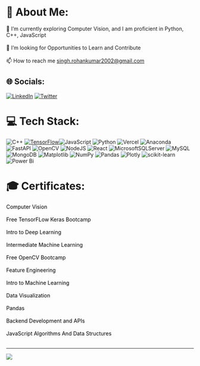 # 💫 About Me:
🌱 I’m currently exploring Computer Vision, and I am proficient in Python, C++, JavaScript<br><br>👯 I’m looking for Opportunities to Learn and Contribute<br><br>📫 How to reach me singh.rohankumar2002@gmail.com


## 🌐 Socials:
[![LinkedIn](https://img.shields.io/badge/LinkedIn-%230077B5.svg?logo=linkedin&logoColor=white)](https://linkedin.com/in/roxoho) [![Twitter](https://img.shields.io/badge/Twitter-%231DA1F2.svg?logo=Twitter&logoColor=white)](https://twitter.com/roxohoking) 

# 💻 Tech Stack:
![C++](https://img.shields.io/badge/c++-%2300599C.svg?style=for-the-badge&logo=c%2B%2B&logoColor=white) [![TensorFlow](https://img.shields.io/badge/tensorflow-FF6F00?style=for-the-badge&logo=tensorflow&logoColor=white)](https://www.tensorflow.org/)![JavaScript](https://img.shields.io/badge/javascript-%23323330.svg?style=for-the-badge&logo=javascript&logoColor=%23F7DF1E) ![Python](https://img.shields.io/badge/python-3670A0?style=for-the-badge&logo=python&logoColor=ffdd54) ![Vercel](https://img.shields.io/badge/vercel-%23000000.svg?style=for-the-badge&logo=vercel&logoColor=white) ![Anaconda](https://img.shields.io/badge/Anaconda-%2344A833.svg?style=for-the-badge&logo=anaconda&logoColor=white) ![FastAPI](https://img.shields.io/badge/FastAPI-005571?style=for-the-badge&logo=fastapi) ![OpenCV](https://img.shields.io/badge/opencv-%23white.svg?style=for-the-badge&logo=opencv&logoColor=white) ![NodeJS](https://img.shields.io/badge/node.js-6DA55F?style=for-the-badge&logo=node.js&logoColor=white) ![React](https://img.shields.io/badge/react-%2320232a.svg?style=for-the-badge&logo=react&logoColor=%2361DAFB) ![MicrosoftSQLServer](https://img.shields.io/badge/Microsoft%20SQL%20Server-CC2927?style=for-the-badge&logo=microsoft%20sql%20server&logoColor=white) ![MySQL](https://img.shields.io/badge/mysql-%2300000f.svg?style=for-the-badge&logo=mysql&logoColor=white) ![MongoDB](https://img.shields.io/badge/MongoDB-%234ea94b.svg?style=for-the-badge&logo=mongodb&logoColor=white) ![Matplotlib](https://img.shields.io/badge/Matplotlib-%23ffffff.svg?style=for-the-badge&logo=Matplotlib&logoColor=black) ![NumPy](https://img.shields.io/badge/numpy-%23013243.svg?style=for-the-badge&logo=numpy&logoColor=white) ![Pandas](https://img.shields.io/badge/pandas-%23150458.svg?style=for-the-badge&logo=pandas&logoColor=white) ![Plotly](https://img.shields.io/badge/Plotly-%233F4F75.svg?style=for-the-badge&logo=plotly&logoColor=white) ![scikit-learn](https://img.shields.io/badge/scikit--learn-%23F7931E.svg?style=for-the-badge&logo=scikit-learn&logoColor=white) ![Power Bi](https://img.shields.io/badge/power_bi-F2C811?style=for-the-badge&logo=powerbi&logoColor=black)
# 🎓 Certificates:
<a style="color: black; text-decoration: none;" href="https://www.kaggle.com/learn/certification/roxoho/computer-vision">Computer Vision</a> <br><br>
<a style="color: black; text-decoration: none;" href="https://drive.google.com/file/d/1DfmvDKobC3A_M4LaAjc2OsYyi_umBkko/view">Free TensorFLow Keras Bootcamp</a> <br><br>
<a style="color: black; text-decoration: none;" href="https://www.kaggle.com/learn/certification/roxoho/intro-to-deep-learning">Intro to Deep Learning</a> <br><br>
<a style="color: black; text-decoration: none;" href="https://www.kaggle.com/learn/certification/roxoho/intermediate-machine-learning">Intermediate Machine Learning</a> <br><br>
<a style="color: black; text-decoration: none;" href="https://drive.google.com/file/d/1hziPiOQmn63anZ_seD8uIbouThZdTvqN/view?usp=sharing">Free OpenCV Bootcamp</a> <br><br>
<a style="color: black; text-decoration: none;" href="https://www.kaggle.com/learn/certification/roxoho/feature-engineering">Feature Engineering</a> <br><br>
<a style="color: black; text-decoration: none;" href="https://www.kaggle.com/learn/certification/roxoho/intro-to-machine-learning">Intro to Machine Learning</a> <br><br>
<a style="color: black; text-decoration: none;" href="https://www.kaggle.com/learn/certification/roxoho/data-visualization">Data Visualization</a> <br><br>
<a style="color: black; text-decoration: none;" href="https://www.kaggle.com/learn/certification/roxoho/pandas">Pandas</a> <br><br>
<a style="color: black; text-decoration: none;" href="https://www.freecodecamp.org/certification/roxoho/back-end-development-and-apis">Backend Development and APIs</a> <br><br>
<a style="color: black; text-decoration: none;" href="https://www.freecodecamp.org/certification/roxoho/javascript-algorithms-and-data-structures">JavaScript Algorithms And Data Structures</a> <br><br>



---
[![](https://visitcount.itsvg.in/api?id=roxoho&icon=4&color=0)](https://visitcount.itsvg.in)

<!-- Proudly created with GPRM ( https://gprm.itsvg.in ) -->
